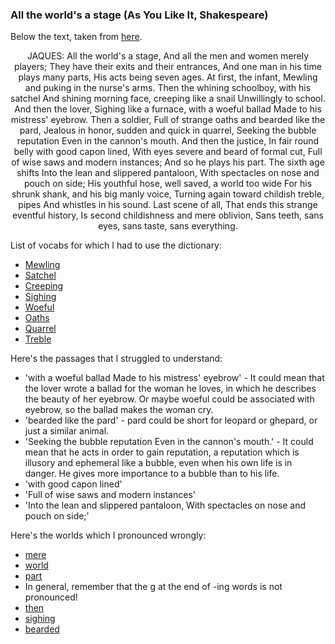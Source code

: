 


### All the world's a stage (As You Like It, Shakespeare)

Below the text, taken from [here](http://www.monologuearchive.com/s/shakespeare_030.html).

<div align="center">
JAQUES: All the world's a stage,
And all the men and women merely players;
They have their exits and their entrances,
And one man in his time plays many parts,
His acts being seven ages. At first, the infant,
Mewling and puking in the nurse's arms.
Then the whining schoolboy, with his satchel
And shining morning face, creeping like a snail
Unwillingly to school. And then the lover,
Sighing like a furnace, with a woeful ballad
Made to his mistress' eyebrow. Then a soldier,
Full of strange oaths and bearded like the pard,
Jealous in honor, sudden and quick in quarrel,
Seeking the bubble reputation
Even in the cannon's mouth. And then the justice,
In fair round belly with good capon lined,
With eyes severe and beard of formal cut,
Full of wise saws and modern instances;
And so he plays his part. The sixth age shifts
Into the lean and slippered pantaloon,
With spectacles on nose and pouch on side;
His youthful hose, well saved, a world too wide
For his shrunk shank, and his big manly voice,
Turning again toward childish treble, pipes
And whistles in his sound. Last scene of all,
That ends this strange eventful history,
Is second childishness and mere oblivion,
Sans teeth, sans eyes, sans taste, sans everything.
</div>

List of vocabs for which I had to use the dictionary:
- [Mewling](https://www.wordreference.com/enit/mewling)
- [Satchel](https://www.wordreference.com/enit/satchel)
- [Creeping](https://www.wordreference.com/enit/creeping)
- [Sighing](https://www.wordreference.com/enit/Sighing)
- [Woeful](https://www.wordreference.com/enit/woeful)
- [Oaths](https://www.wordreference.com/enit/oaths)
- [Quarrel](https://www.wordreference.com/enit/quarrel)
- [Treble](https://www.wordreference.com/enit/treble)

Here's the passages that I struggled to understand:
- 'with a woeful ballad Made to his mistress' eyebrow' - It could mean that the lover wrote a ballad for the woman he loves, in which he describes the beauty of her eyebrow. Or maybe woeful could be associated with eyebrow, so the ballad makes the woman cry.
- 'bearded like the pard' - pard could be short for leopard or ghepard, or just a similar animal.
- 'Seeking the bubble reputation Even in the cannon's mouth.' - It could mean that he acts in order to gain reputation, a reputation which is illusory and ephemeral like a bubble, even when his own life is in danger. He gives more importance to a bubble than to his life.
- 'with good capon lined' 
- 'Full of wise saws and modern instances'
- 'Into the lean and slippered pantaloon, With spectacles on nose and pouch on side;'

Here's the worlds which I pronounced wrongly:
- [mere](https://dictionary.cambridge.org/pronunciation/english/mere) 
- [world](https://dictionary.cambridge.org/pronunciation/english/world) 
- [part](https://dictionary.cambridge.org/pronunciation/english/part?q=parts) 
- In general, remember that the g at the end of -ing words is not pronounced!
- [then](https://dictionary.cambridge.org/pronunciation/english/then)
- [sighing](https://dictionary.cambridge.org/pronunciation/english/sigh?q=sighing)
- [bearded](https://dictionary.cambridge.org/pronunciation/english/bearded)